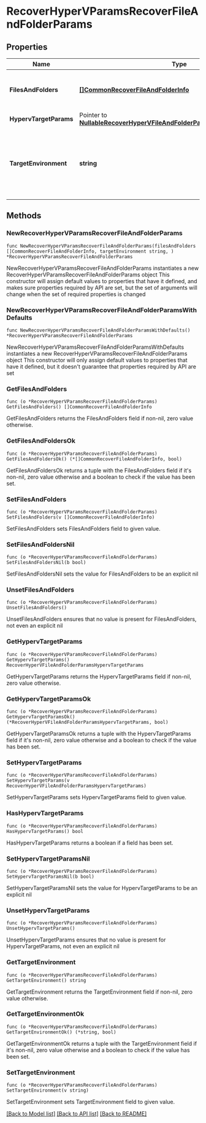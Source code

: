# RecoverHyperVParamsRecoverFileAndFolderParams

## Properties

Name | Type | Description | Notes
------------ | ------------- | ------------- | -------------
**FilesAndFolders** | [**[]CommonRecoverFileAndFolderInfo**](CommonRecoverFileAndFolderInfo.md) | Specifies the info about the files and folders to be recovered. | 
**HypervTargetParams** | Pointer to [**NullableRecoverHyperVFileAndFolderParamsHypervTargetParams**](RecoverHyperVFileAndFolderParamsHypervTargetParams.md) |  | [optional] 
**TargetEnvironment** | **string** | Specifies the environment of the recovery target. The corresponding params below must be filled out. | 

## Methods

### NewRecoverHyperVParamsRecoverFileAndFolderParams

`func NewRecoverHyperVParamsRecoverFileAndFolderParams(filesAndFolders []CommonRecoverFileAndFolderInfo, targetEnvironment string, ) *RecoverHyperVParamsRecoverFileAndFolderParams`

NewRecoverHyperVParamsRecoverFileAndFolderParams instantiates a new RecoverHyperVParamsRecoverFileAndFolderParams object
This constructor will assign default values to properties that have it defined,
and makes sure properties required by API are set, but the set of arguments
will change when the set of required properties is changed

### NewRecoverHyperVParamsRecoverFileAndFolderParamsWithDefaults

`func NewRecoverHyperVParamsRecoverFileAndFolderParamsWithDefaults() *RecoverHyperVParamsRecoverFileAndFolderParams`

NewRecoverHyperVParamsRecoverFileAndFolderParamsWithDefaults instantiates a new RecoverHyperVParamsRecoverFileAndFolderParams object
This constructor will only assign default values to properties that have it defined,
but it doesn't guarantee that properties required by API are set

### GetFilesAndFolders

`func (o *RecoverHyperVParamsRecoverFileAndFolderParams) GetFilesAndFolders() []CommonRecoverFileAndFolderInfo`

GetFilesAndFolders returns the FilesAndFolders field if non-nil, zero value otherwise.

### GetFilesAndFoldersOk

`func (o *RecoverHyperVParamsRecoverFileAndFolderParams) GetFilesAndFoldersOk() (*[]CommonRecoverFileAndFolderInfo, bool)`

GetFilesAndFoldersOk returns a tuple with the FilesAndFolders field if it's non-nil, zero value otherwise
and a boolean to check if the value has been set.

### SetFilesAndFolders

`func (o *RecoverHyperVParamsRecoverFileAndFolderParams) SetFilesAndFolders(v []CommonRecoverFileAndFolderInfo)`

SetFilesAndFolders sets FilesAndFolders field to given value.


### SetFilesAndFoldersNil

`func (o *RecoverHyperVParamsRecoverFileAndFolderParams) SetFilesAndFoldersNil(b bool)`

 SetFilesAndFoldersNil sets the value for FilesAndFolders to be an explicit nil

### UnsetFilesAndFolders
`func (o *RecoverHyperVParamsRecoverFileAndFolderParams) UnsetFilesAndFolders()`

UnsetFilesAndFolders ensures that no value is present for FilesAndFolders, not even an explicit nil
### GetHypervTargetParams

`func (o *RecoverHyperVParamsRecoverFileAndFolderParams) GetHypervTargetParams() RecoverHyperVFileAndFolderParamsHypervTargetParams`

GetHypervTargetParams returns the HypervTargetParams field if non-nil, zero value otherwise.

### GetHypervTargetParamsOk

`func (o *RecoverHyperVParamsRecoverFileAndFolderParams) GetHypervTargetParamsOk() (*RecoverHyperVFileAndFolderParamsHypervTargetParams, bool)`

GetHypervTargetParamsOk returns a tuple with the HypervTargetParams field if it's non-nil, zero value otherwise
and a boolean to check if the value has been set.

### SetHypervTargetParams

`func (o *RecoverHyperVParamsRecoverFileAndFolderParams) SetHypervTargetParams(v RecoverHyperVFileAndFolderParamsHypervTargetParams)`

SetHypervTargetParams sets HypervTargetParams field to given value.

### HasHypervTargetParams

`func (o *RecoverHyperVParamsRecoverFileAndFolderParams) HasHypervTargetParams() bool`

HasHypervTargetParams returns a boolean if a field has been set.

### SetHypervTargetParamsNil

`func (o *RecoverHyperVParamsRecoverFileAndFolderParams) SetHypervTargetParamsNil(b bool)`

 SetHypervTargetParamsNil sets the value for HypervTargetParams to be an explicit nil

### UnsetHypervTargetParams
`func (o *RecoverHyperVParamsRecoverFileAndFolderParams) UnsetHypervTargetParams()`

UnsetHypervTargetParams ensures that no value is present for HypervTargetParams, not even an explicit nil
### GetTargetEnvironment

`func (o *RecoverHyperVParamsRecoverFileAndFolderParams) GetTargetEnvironment() string`

GetTargetEnvironment returns the TargetEnvironment field if non-nil, zero value otherwise.

### GetTargetEnvironmentOk

`func (o *RecoverHyperVParamsRecoverFileAndFolderParams) GetTargetEnvironmentOk() (*string, bool)`

GetTargetEnvironmentOk returns a tuple with the TargetEnvironment field if it's non-nil, zero value otherwise
and a boolean to check if the value has been set.

### SetTargetEnvironment

`func (o *RecoverHyperVParamsRecoverFileAndFolderParams) SetTargetEnvironment(v string)`

SetTargetEnvironment sets TargetEnvironment field to given value.



[[Back to Model list]](../README.md#documentation-for-models) [[Back to API list]](../README.md#documentation-for-api-endpoints) [[Back to README]](../README.md)


